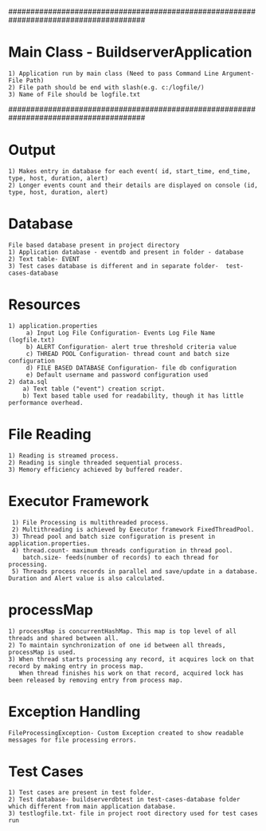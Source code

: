 
#######################################################################################
# Main Class - BuildserverApplication
    1) Application run by main class (Need to pass Command Line Argument- File Path)
    2) File path should be end with slash(e.g. c:/logfile/)
    3) Name of File should be logfile.txt 
#######################################################################################

# Output 
    1) Makes entry in database for each event( id, start_time, end_time, type, host, duration, alert)
    2) Longer events count and their details are displayed on console (id, type, host, duration, alert)
 
    

# Database
    File based database present in project directory
    1) Application database - eventdb and present in folder - database
    2) Text table- EVENT
    3) Test cases database is different and in separate folder-  test-cases-database

# Resources
    1) application.properties
         a) Input Log File Configuration- Events Log File Name (logfile.txt)
         b) ALERT Configuration- alert true threshold criteria value
         c) THREAD POOL Configuration- thread count and batch size configuration
         d) FILE BASED DATABASE Configuration- file db configuration
         e) Default username and password configuration used
    2) data.sql
        a) Text table ("event") creation script.
        b) Text based table used for readability, though it has little performance overhead.

# File Reading
    1) Reading is streamed process.
    2) Reading is single threaded sequential process.
    3) Memory efficiency achieved by buffered reader.

# Executor Framework
     1) File Processing is multithreaded process.
     2) Multithreading is achieved by Executor framework FixedThreadPool.
     3) Thread pool and batch size configuration is present in application.properties.
     4) thread.count- maximum threads configuration in thread pool.
        batch.size- feeds(number of records) to each thread for processing.
     5) Threads process records in parallel and save/update in a database. Duration and Alert value is also calculated.

# processMap
    1) processMap is concurrentHashMap. This map is top level of all threads and shared between all.
    2) To maintain synchronization of one id between all threads, processMap is used.
    3) When thread starts processing any record, it acquires lock on that record by making entry in process map.
       When thread finishes his work on that record, acquired lock has been released by removing entry from process map.
     
# Exception Handling
    FileProcessingException- Custom Exception created to show readable messages for file processing errors.
  
# Test Cases
    1) Test cases are present in test folder.
    2) Test database- buildserverdbtest in test-cases-database folder which different from main application database.
    3) testlogfile.txt- file in project root directory used for test cases run





